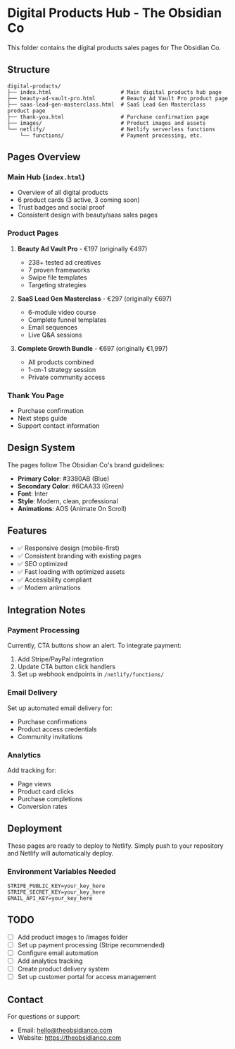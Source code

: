 # Digital Products Hub - The Obsidian Co

This folder contains the digital products sales pages for The Obsidian Co.

## Structure

```
digital-products/
├── index.html                      # Main digital products hub page
├── beauty-ad-vault-pro.html        # Beauty Ad Vault Pro product page
├── saas-lead-gen-masterclass.html  # SaaS Lead Gen Masterclass product page
├── thank-you.html                  # Purchase confirmation page
├── images/                         # Product images and assets
└── netlify/                        # Netlify serverless functions
    └── functions/                  # Payment processing, etc.
```

## Pages Overview

### Main Hub (`index.html`)
- Overview of all digital products
- 6 product cards (3 active, 3 coming soon)
- Trust badges and social proof
- Consistent design with beauty/saas sales pages

### Product Pages
1. **Beauty Ad Vault Pro** - €197 (originally €497)
   - 238+ tested ad creatives
   - 7 proven frameworks
   - Swipe file templates
   - Targeting strategies

2. **SaaS Lead Gen Masterclass** - €297 (originally €697)
   - 6-module video course
   - Complete funnel templates
   - Email sequences
   - Live Q&A sessions

3. **Complete Growth Bundle** - €697 (originally €1,997)
   - All products combined
   - 1-on-1 strategy session
   - Private community access

### Thank You Page
- Purchase confirmation
- Next steps guide
- Support contact information

## Design System

The pages follow The Obsidian Co's brand guidelines:
- **Primary Color**: #3380AB (Blue)
- **Secondary Color**: #6CAA33 (Green)
- **Font**: Inter
- **Style**: Modern, clean, professional
- **Animations**: AOS (Animate On Scroll)

## Features

- ✅ Responsive design (mobile-first)
- ✅ Consistent branding with existing pages
- ✅ SEO optimized
- ✅ Fast loading with optimized assets
- ✅ Accessibility compliant
- ✅ Modern animations

## Integration Notes

### Payment Processing
Currently, CTA buttons show an alert. To integrate payment:
1. Add Stripe/PayPal integration
2. Update CTA button click handlers
3. Set up webhook endpoints in `/netlify/functions/`

### Email Delivery
Set up automated email delivery for:
- Purchase confirmations
- Product access credentials
- Community invitations

### Analytics
Add tracking for:
- Page views
- Product card clicks
- Purchase completions
- Conversion rates

## Deployment

These pages are ready to deploy to Netlify. Simply push to your repository and Netlify will automatically deploy.

### Environment Variables Needed
```
STRIPE_PUBLIC_KEY=your_key_here
STRIPE_SECRET_KEY=your_key_here
EMAIL_API_KEY=your_key_here
```

## TODO
- [ ] Add product images to /images folder
- [ ] Set up payment processing (Stripe recommended)
- [ ] Configure email automation
- [ ] Add analytics tracking
- [ ] Create product delivery system
- [ ] Set up customer portal for access management

## Contact

For questions or support:
- Email: hello@theobsidianco.com
- Website: https://theobsidianco.com
